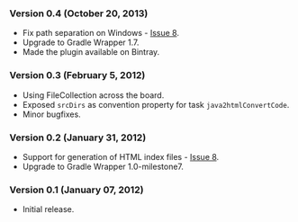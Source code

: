 ### Version 0.4 (October 20, 2013)

* Fix path separation on Windows - [Issue 8](https://github.com/bmuschko/gradle-java2html-plugin/pull/3).
* Upgrade to Gradle Wrapper 1.7.
* Made the plugin available on Bintray.

### Version 0.3 (February 5, 2012)

* Using FileCollection across the board.
* Exposed `srcDirs` as convention property for task `java2htmlConvertCode`.
* Minor bugfixes.

### Version 0.2 (January 31, 2012)

* Support for generation of HTML index files - [Issue 8](https://github.com/bmuschko/gradle-java2html-plugin/issues/1).
* Upgrade to Gradle Wrapper 1.0-milestone7.

### Version 0.1 (January 07, 2012)

* Initial release.